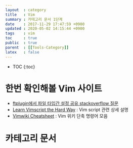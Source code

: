 ```yaml
---
layout  : category
title   : Vim 
summary : 카테고리 문서 1단계
date    : 2017-11-29 17:47:59 +0900
updated : 2020-05-02 14:15:44 +0900
tags    : vim
toc     : true
public  : true
parent  : [[Tools-Category]]
latex   : false
---
```

* TOC
{:toc}


# 한번 확인해볼 Vim 사이트

* [ftplugin에서 파일 타입간 설정 공유 stackoverflow 질문](https://vi.stackexchange.com/q/18198/27406)
* [Learn Vimscript the Hard Way](https://learnvimscriptthehardway.stevelosh.com/) : Vim script 관련 상세 설명
* [Vimwiki Cheatsheet](http://thedarnedestthing.com/vimwiki%20cheatsheet) : Vim 위키 단축 명령어 모음

# 카테고리 문서

